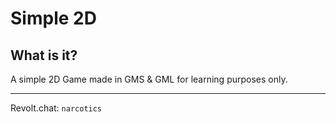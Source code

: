 # Simple 2D
## What is it?
A simple 2D Game made in GMS & GML for learning purposes only.
***
Revolt.chat: `narcotics`
